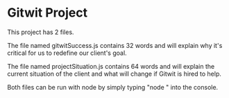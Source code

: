 # Gitwit Project

This project has 2 files.

The file named gitwitSuccess.js contains 32 words and will explain why it's critical for us to redefine our client's goal.

The file named projectSituation.js contains 64 words and will explain the current situation of the client and what will change if Gitwit is hired to help.

Both files can be run with node by simply typing "node <filename>" into the console.
